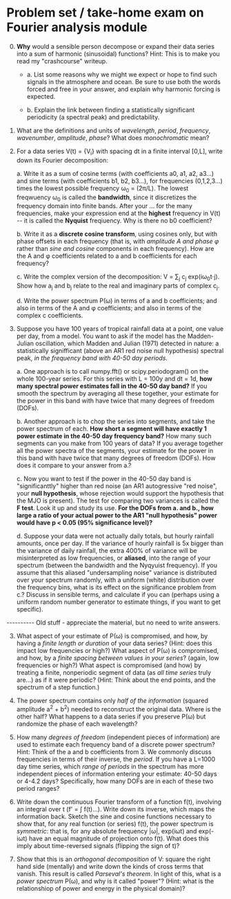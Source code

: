 # Problem set / take-home exam on Fourier analysis module

0. **Why** would a sensible person decompose or expand their data series into a sum of harmonic (sinusoidal) functions? Hint: This is to make you read my "crashcourse" writeup. 

    - a. List some reasons why we might we expect or hope to find such signals in the atmosphere and ocean. Be sure to use both the words forced and free in your answer, and explain why harmonic forcing is expected. 

    - b. Explain the link between finding a statistically significant periodicity (a spectral peak) and predictability. 

1. What are the definitions and units of _wavelength_, _period_, _frequency_,  _wavenumber_, _amplitude_, _phase_? What does _monochromatic_ mean? 

2. For a data series V(t) = {V<sub>i</sub>} with spacing dt in a finite interval [0,L], write down its Fourier decomposition: 

    a. Write it as a sum of cosine terms (with coefficients a0, a1, a2, a3...) and sine terms (with coefficients b1, b2, b3...), for frequencies (0,1,2,3...) times the lowest possible frequency ω<sub>0</sub> = (2π/L). The lowest freqwuency ω<sub>0</sub> is called the **bandwidth**, since it discretizes the frequency domain into finite bands. After your ... for the many frequencies, make your expression end at the **highest** frequency in V(t) -- it is called the **Nyquist** freqiuency. Why is there no b0 coefficient? 
    
    b. Write it as a **discrete cosine transform**, using cosines only, but with phase offsets in each frequency (that is, with _amplitude A and phase φ_ rather than _sine and cosine_ components in each frequency). How are the A and φ coefficients related to a and b coefficients for each frequency? 
    
    c. Write the complex version of the decomposition: V = ∑<sub>j</sub> c<sub>j</sub> exp(iω<sub>0</sub>t⋅j). Show how a<sub>j</sub> and b<sub>j</sub> relate to the real and imaginary parts of complex c<sub>j</sub>. 
    
    d. Write the power spectrum P(ω) in terms of a and b coefficients; and also in terms of the A and φ coefficients; and also in terms of the complex c coefficients. 

3. Suppose you have 100 years of tropical rainfall data at a point, one value per day, from a model. You want to ask if the model has the Madden-Julian oscillation, which Madden and Julian (1971) detected in nature: a statistically signifficant (above an AR1 red noise null hypothesis) spectral peak, _in the frequency band with 40-50 day periods_.  

    a. One approach is to call numpy.fft() or scipy.periodogram() on the whole 100-year series. For this series with L = 100y and dt = 1d, **how many spectral power estimates fall in the 40-50 day band?** If you smooth the spectrum by averaging all these together, your estimate for the power in this band with have twice that many degrees of freedom (DOFs). 
    
    b. Another approach is to chop the series into segments, and take the power spectrum of each. **How short a segment will have exactly 1 power estimate in the 40-50 day frequency band?** How many such segments can you make from 100 years of data? If you average together all the power spectra of the segments, your estimate for the power in this band with have twice that many degrees of freedom (DOFs). How does it compare to your answer from a.? 
    
    c. Now you want to test if the power in the 40-50 day band is "significanttly" higher than red noise (an AR1 autogressive "red noise", your **null hypothesis**, whose rejection would support the hypothesis that the MJO is present). The test for comparing two variances is called the **F test**. Look it up and study its use. **For the DOFs from a. and b., how large a ratio of your actual power to the AR1 "null hypothesis" power would have p < 0.05 (95% significance level)?** 
    
    d. Suppose your data were not actually daily totals, but hourly rainfall amounts, once per day. If the variance of hourly rainfall is 5x bigger than the variance of daily rainfall, the extra 400% of variance will be misinterpreted as low frequencies, or **aliased**, into the range of your spectrum (between the bandwidth and the Nyqyuist frequency). If you assume that this aliased "undersampling noise" variance is distributed over your spectrum randomly, with a uniform (white) distribution over the frequency bins, what is its effect on the significance problem from c.? Discuss in sensible terms, and calculate if you can (perhaps using a uniform random number generator to estimate things, if you want to get specific).  



---------- Old stuff - appreciate the material, but no need to write answers. 

3.  What aspect of your estimate of P(ω) is compromised, and how, by having a _finite length or duration_ of your data series? (Hint: does this impact low frequencies or high?)  What aspect of P(ω) is compromised, and how, by a _finite spacing between values in your series_? (again, low frequencies or high?) What aspect is compromised (and how) by treating a finite, nonperiodic segment of data (as _all time series_ truly are...) as if it were periodic? (Hint: Think about the end points, and the spectrum of a step function.) 

6. The power spectrum contains only _half of the information_ (squared amplitude a<sup>2</sup> + b<sup>2</sup>) needed to reconstruct the original data. Where is the other half? What happens to a data series if you preserve P(ω) but randomize the phase of each wavelength? 

7. How many _degrees of freedom_ (independent pieces of information) are used to estimate each frequency band of a discrete power spectrum? Hint: Think of the a and b coefficients from 3. We commonly discuss frequencies in terms of their inverse, the _period_. If you have a L=1000 day time series, which _range of periods_ in the spectrum has more independent pieces of information entering your estimate: 40-50 days or 4-4.2 days? Specifically, how many DOFs are in each of these two period ranges? 

1. Write down the continuous Fourier transform of a function f(t), involving an integral over t (f' = ∫ f(t)...). Write down its inverse, which maps the information back. Sketch the sine and cosine functions necessary to show that, for any real function (or series) f(t), the power spectrum is _symmetric_: that is, for any absolute frequency |ω|, exp(iωt) and exp(-iωt) have an equal magnitude of projection onto f(t). What does this imply about time-reversed signals (flipping the sign of t)? 

4. Show that this is an _orthogonal decomposition_ of V: square the right hand side (mentally) and write down the kinds of cross terms that vanish. This result is called _Parseval's theorem_. In light of this, what is a _power spectrum_ P(ω), and why is it called "power"? (Hint: what is the relationshiop of power and energy in the physical domain)?

